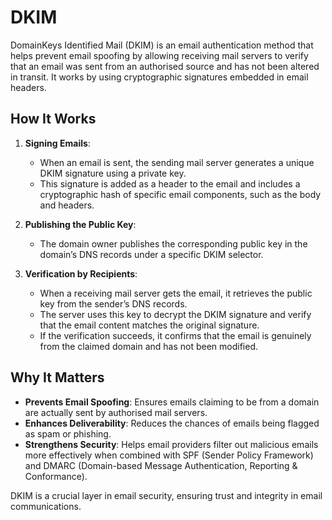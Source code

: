 # DKIM

DomainKeys Identified Mail (DKIM) is an email authentication method that helps prevent email spoofing by allowing receiving mail servers to verify that an email was sent from an authorised source and has not been altered in transit. It works by using cryptographic signatures embedded in email headers.

## **How It Works**

1. **Signing Emails**:

   - When an email is sent, the sending mail server generates a unique DKIM signature using a private key.
   - This signature is added as a header to the email and includes a cryptographic hash of specific email components, such as the body and headers.

2. **Publishing the Public Key**:

   - The domain owner publishes the corresponding public key in the domain’s DNS records under a specific DKIM selector.

3. **Verification by Recipients**:
   - When a receiving mail server gets the email, it retrieves the public key from the sender’s DNS records.
   - The server uses this key to decrypt the DKIM signature and verify that the email content matches the original signature.
   - If the verification succeeds, it confirms that the email is genuinely from the claimed domain and has not been modified.

## **Why It Matters**

- **Prevents Email Spoofing**: Ensures emails claiming to be from a domain are actually sent by authorised mail servers.
- **Enhances Deliverability**: Reduces the chances of emails being flagged as spam or phishing.
- **Strengthens Security**: Helps email providers filter out malicious emails more effectively when combined with SPF (Sender Policy Framework) and DMARC (Domain-based Message Authentication, Reporting & Conformance).

DKIM is a crucial layer in email security, ensuring trust and integrity in email communications.
